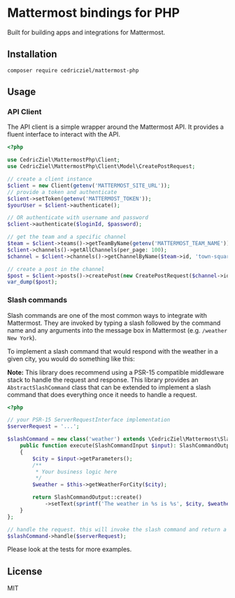 # Mattermost bindings for PHP

Built for building apps and integrations for Mattermost.

## Installation

```shell
composer require cedricziel/mattermost-php
```

## Usage

### API Client

The API client is a simple wrapper around the Mattermost API. It provides a fluent interface to interact with the API.

```php
<?php

use CedricZiel\MattermostPhp\Client;
use CedricZiel\MattermostPhp\Client\Model\CreatePostRequest;

// create a client instance
$client = new Client(getenv('MATTERMOST_SITE_URL'));
// provide a token and authenticate
$client->setToken(getenv('MATTERMOST_TOKEN'));
$yourUser = $client->authenticate();

// OR authenticate with username and password
$client->authenticate($loginId, $password);

// get the team and a specific channel
$team = $client->teams()->getTeamByName(getenv('MATTERMOST_TEAM_NAME'));
$client->channels()->getAllChannels(per_page: 100);
$channel = $client->channels()->getChannelByName($team->id, 'town-square');

// create a post in the channel
$post = $client->posts()->createPost(new CreatePostRequest($channel->id, 'Hello World!'));
var_dump($post);
```

### Slash commands

Slash commands are one of the most common ways to integrate with Mattermost. They are invoked by typing a slash followed by the command name and any arguments into the message box in Mattermost (e.g. `/weather New York`).

To implement a slash command that would respond with the weather in a given city, you would do something like this:

**Note:** This library does recommend using a PSR-15 compatible middleware stack to handle the request and response.
This library provides an `AbstractSlashCommand` class that can be extended to implement a slash command that does everything
once it needs to handle a request.

```php
<?php

// your PSR-15 ServerRequestInterface implementation
$serverRequest = '...';

$slashCommand = new class('weather') extends \CedricZiel\Mattermost\SlashCommands\AbstractSlashCommand {
    public function execute(SlashCommandInput $input): SlashCommandOutput
    {
        $city = $input->getParameters();
        /**
         * Your business logic here
         */
        $weather = $this->getWeatherForCity($city);

        return SlashCommandOutput::create()
            ->setText(sprintf('The weather in %s is %s', $city, $weather));
    }
};

// handle the request. this will invoke the slash command and return a PSR-7 compatible response
$slashCommand->handle($serverRequest);
```

Please look at the tests for more examples.

## License

MIT

